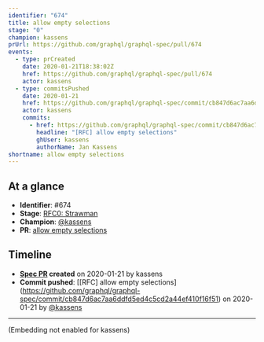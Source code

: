 ```yaml
---
identifier: "674"
title: allow empty selections
stage: "0"
champion: kassens
prUrl: https://github.com/graphql/graphql-spec/pull/674
events:
  - type: prCreated
    date: 2020-01-21T18:38:02Z
    href: https://github.com/graphql/graphql-spec/pull/674
    actor: kassens
  - type: commitsPushed
    date: 2020-01-21
    href: https://github.com/graphql/graphql-spec/commit/cb847d6ac7aa6ddfd5ed4c5cd2a44ef410f16f51
    actor: kassens
    commits:
      - href: https://github.com/graphql/graphql-spec/commit/cb847d6ac7aa6ddfd5ed4c5cd2a44ef410f16f51
        headline: "[RFC] allow empty selections"
        ghUser: kassens
        authorName: Jan Kassens
shortname: allow empty selections
---
```


## At a glance

- **Identifier**: #674
- **Stage**: [RFC0: Strawman](https://github.com/graphql/graphql-spec/blob/main/CONTRIBUTING.md#stage-0-strawman)
- **Champion**: [@kassens](https://github.com/kassens)
- **PR**: [allow empty selections](https://github.com/graphql/graphql-spec/pull/674)

<!-- BEGIN_CUSTOM_TEXT -->



<!-- END_CUSTOM_TEXT -->

## Timeline

- **[Spec PR](https://github.com/graphql/graphql-spec/pull/674) created** on 2020-01-21 by kassens
- **Commit pushed**: [\[RFC] allow empty selections](https://github.com/graphql/graphql-spec/commit/cb847d6ac7aa6ddfd5ed4c5cd2a44ef410f16f51) on 2020-01-21 by [@kassens](https://github.com/kassens)

<!-- VERBATIM -->

---

(Embedding not enabled for kassens)
